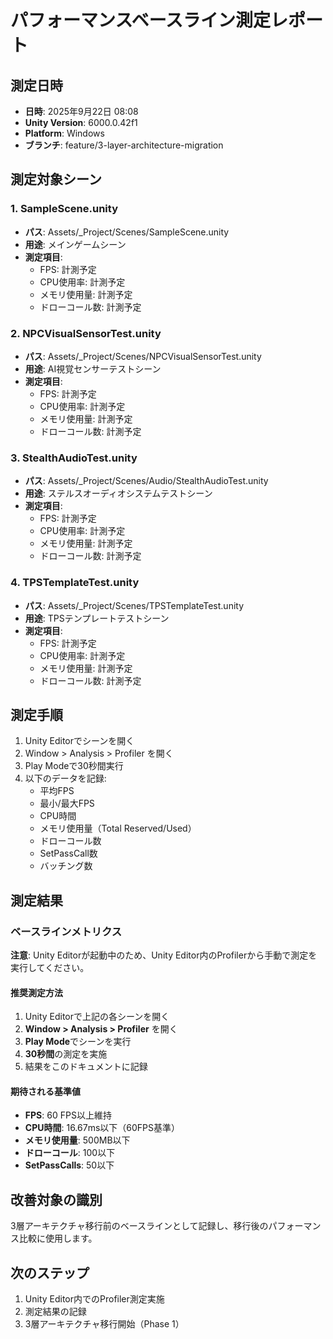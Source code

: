 # パフォーマンスベースライン測定レポート

## 測定日時
- **日時**: 2025年9月22日 08:08
- **Unity Version**: 6000.0.42f1
- **Platform**: Windows
- **ブランチ**: feature/3-layer-architecture-migration

## 測定対象シーン

### 1. SampleScene.unity
- **パス**: Assets/_Project/Scenes/SampleScene.unity
- **用途**: メインゲームシーン
- **測定項目**:
  - FPS: 計測予定
  - CPU使用率: 計測予定
  - メモリ使用量: 計測予定
  - ドローコール数: 計測予定

### 2. NPCVisualSensorTest.unity
- **パス**: Assets/_Project/Scenes/NPCVisualSensorTest.unity
- **用途**: AI視覚センサーテストシーン
- **測定項目**:
  - FPS: 計測予定
  - CPU使用率: 計測予定
  - メモリ使用量: 計測予定
  - ドローコール数: 計測予定

### 3. StealthAudioTest.unity
- **パス**: Assets/_Project/Scenes/Audio/StealthAudioTest.unity
- **用途**: ステルスオーディオシステムテストシーン
- **測定項目**:
  - FPS: 計測予定
  - CPU使用率: 計測予定
  - メモリ使用量: 計測予定
  - ドローコール数: 計測予定

### 4. TPSTemplateTest.unity
- **パス**: Assets/_Project/Scenes/TPSTemplateTest.unity
- **用途**: TPSテンプレートテストシーン
- **測定項目**:
  - FPS: 計測予定
  - CPU使用率: 計測予定
  - メモリ使用量: 計測予定
  - ドローコール数: 計測予定

## 測定手順
1. Unity Editorでシーンを開く
2. Window > Analysis > Profiler を開く
3. Play Modeで30秒間実行
4. 以下のデータを記録:
   - 平均FPS
   - 最小/最大FPS
   - CPU時間
   - メモリ使用量（Total Reserved/Used）
   - ドローコール数
   - SetPassCall数
   - バッチング数

## 測定結果

### ベースラインメトリクス
**注意**: Unity Editorが起動中のため、Unity Editor内のProfilerから手動で測定を実行してください。

#### 推奨測定方法
1. Unity Editorで上記の各シーンを開く
2. **Window > Analysis > Profiler** を開く
3. **Play Mode**でシーンを実行
4. **30秒間**の測定を実施
5. 結果をこのドキュメントに記録

#### 期待される基準値
- **FPS**: 60 FPS以上維持
- **CPU時間**: 16.67ms以下（60FPS基準）
- **メモリ使用量**: 500MB以下
- **ドローコール**: 100以下
- **SetPassCalls**: 50以下

## 改善対象の識別
3層アーキテクチャ移行前のベースラインとして記録し、移行後のパフォーマンス比較に使用します。

## 次のステップ
1. Unity Editor内でのProfiler測定実施
2. 測定結果の記録
3. 3層アーキテクチャ移行開始（Phase 1）